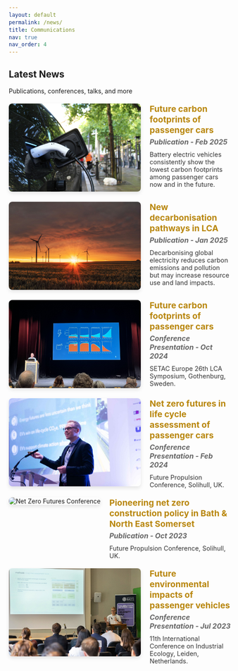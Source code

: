 ```yaml
---
layout: default
permalink: /news/
title: Communications
nav: true
nav_order: 4
---
```


<h2>Latest News</h2>
<p>Publications, conferences, talks, and more</p>

<div class="news-cards">
  <div class="news-item">
    <div class="news-image">
      <img src="/assets/img/car.jpg" alt="Life Cycle Assessment in Action" onclick="expandImage(this)" />
    </div>
    <div class="news-text">
      <h3>Future carbon footprints of passenger cars</h3>
      <h4>Publication - Feb 2025</h4>
      <p>Battery electric vehicles consistently show the lowest carbon footprints among passenger cars now and in the future.</p>
    </div>
  </div>

  <div class="news-item">
    <div class="news-image">
      <img src="/assets/img/wind.jpg" alt="New decarbonisation pathways in LCA" onclick="expandImage(this)" />
    </div>
    <div class="news-text">
      <h3>New decarbonisation pathways in LCA</h3>
      <h4>Publication - Jan 2025</h4>
      <p>Decarbonising global electricity reduces carbon emissions and pollution but may increase resource use and land impacts.</p>
    </div>
  </div>

  <div class="news-item">
    <div class="news-image">
      <img src="/assets/img/setac.jpg" alt="SETAC Conference" onclick="expandImage(this)" />
    </div>
    <div class="news-text">
      <h3>Future carbon footprints of passenger cars</h3>
      <h4>Conference Presentation - Oct 2024</h4>
      <p>SETAC Europe 26th LCA Symposium, Gothenburg, Sweden.</p>
    </div>
  </div>

  <div class="news-item">
    <div class="news-image">
      <img src="/assets/img/fpc.jpg" alt="Net Zero Futures Conference" onclick="expandImage(this)" />
    </div>
    <div class="news-text">
      <h3>Net zero futures in life cycle assessment of passenger cars</h3>
      <h4>Conference Presentation - Feb 2024</h4>
      <p>Future Propulsion Conference, Solihull, UK.</p>
    </div>
  </div>

  <div class="news-item">
    <div class="news-image">
      <img src="/assets/img/banes.jpg" alt="Net Zero Futures Conference" onclick="expandImage(this)" />
    </div>
    <div class="news-text">
      <h3>Pioneering net zero construction policy in Bath & North East Somerset</h3>
      <h4>Publication - Oct 2023</h4>
      <p>Future Propulsion Conference, Solihull, UK.</p>
    </div>
  </div>

  <div class="news-item">
    <div class="news-image">
      <img src="/assets/img/leiden.jpg" alt="Net Zero Futures Conference" onclick="expandImage(this)" />
    </div>
    <div class="news-text">
      <h3>Future environmental impacts of passenger vehicles</h3>
      <h4>Conference Presentation - Jul 2023</h4>
      <p>11th International Conference on Industrial Ecology, Leiden, Netherlands.</p>
    </div>
  </div>
</div>

<!-- Optional JavaScript for Image Expansion -->
<script>
  function expandImage(img) {
    const expandedImg = document.createElement('div');
    expandedImg.innerHTML = `
      <div class="overlay" onclick="this.remove()">
        <img src="${img.src}" alt="Expanded Image" />
      </div>
    `;
    document.body.appendChild(expandedImg);
  }
</script>

<style>
  /* General news container */
  .news-cards {
    display: flex;
    flex-direction: column;
    gap: 20px; /* Space between news items */
    margin-top: 20px;
  }

  /* Individual news item */
  .news-item {
    display: flex;
    align-items: flex-start;
    gap: 20px; /* Space between image and text */
  }

  .news-image img {
      width: 100%;
      max-width: 300px; /* Set consistent width */
      aspect-ratio: 3 / 2; /* Enforces a 3:2 landscape ratio */
      object-fit: cover; /* Crops images to fit the ratio */
      cursor: pointer;
      border-radius: 8px; /* Slightly rounded corners */
      box-shadow: 0 4px 8px rgba(0, 0, 0, 0.1); /* Small shadow */
      transition: box-shadow 0.3s ease, transform 0.3s ease; /* Smooth transition */
  }

  .news-image img:hover {
      box-shadow: 0 8px 16px rgba(0, 0, 0, 0.2); /* Deeper shadow on hover */
      transform: translateY(-2px); /* Slight lift effect on hover */
  }

  /* Text content styling */
  .news-text {
    flex: 1; /* Take remaining space */
    text-align: left;
  }

  .news-text h3 {
    font-size: 1.2rem;
    margin: 0 0 5px 0;
    color: #b8860b; /* Gold color for headings */
  }

  .news-text h4 {
    font-size: 1rem;
    margin: 0 0 10px 0;
    color: #666;
    font-style: italic;
  }

  .news-text p {
    font-size: 0.9rem;
    color: #333;
    margin: 0;
  }

  /* Overlay for expanded images */
  .overlay {
    position: fixed;
    top: 0;
    left: 0;
    width: 100%;
    height: 100%;
    background: rgba(0, 0, 0, 0.8);
    display: flex;
    justify-content: center;
    align-items: center;
    cursor: pointer;
    z-index: 9999;
  }

  .overlay img {
    max-width: 90%;
    max-height: 90%;
  }

  /* Mobile responsiveness */
  @media (max-width: 768px) {
    .news-item {
      flex-direction: column;
      align-items: center;
    }

    .news-image img {
      max-width: 100%; /* Full width for smaller screens */
    }
  }
</style>
